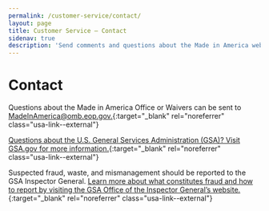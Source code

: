 ```yaml
---
permalink: /customer-service/contact/
layout: page
title: Customer Service – Contact
sidenav: true
description: 'Send comments and questions about the Made in America website or GSA. Report fraud and abuse to the GSA IG.'
---
```


# Contact

Questions about the Made in America Office or Waivers can be sent to [MadeInAmerica@omb.eop.gov.](mailto:MadeInAmerica@omb.eop.gov){:target="\_blank" rel="noreferrer" class="usa-link--external"}

[Questions about the U.S. General Services Administration (GSA)? Visit GSA.gov for more information.](https://www.gsa.gov/about-us/contact-us){:target="\_blank" rel="noreferrer" class="usa-link--external"}

Suspected fraud, waste, and mismanagement should be reported to the GSA Inspector General. [Learn more about what constitutes fraud and how to report by visiting the GSA Office of the Inspector General’s website.](https://www.gsa.gov/about-us/organization/gsa-office-of-inspector-general){:target="\_blank" rel="noreferrer" class="usa-link--external"}
